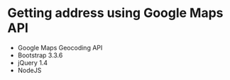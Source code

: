 # Getting address using Google Maps API


* Google Maps Geocoding API
* Bootstrap 3.3.6
* jQuery 1.4
* NodeJS